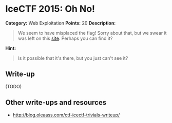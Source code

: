 # IceCTF 2015: Oh No!

**Category:** Web Exploitation
**Points:** 20
**Description:** 

> We seem to have misplaced the flag! Sorry about that, but we swear it was left on this <a target=_blank href="/api/autogen/serve/flag.html?static=false&pid=6f256632fcf2f334335d0391eb53ad91">site</a>. Perhaps you can find it?

**Hint:**

> Is it possible that it's there, but you just can't see it?

## Write-up

(TODO)

## Other write-ups and resources

* <http://blog.oleaass.com/ctf-icectf-trivials-writeup/>
